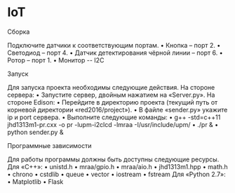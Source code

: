 # IoT

Сборка

Подключите датчики к соответствующим портам.
•	Кнопка – порт 2.
•	Светодиод – порт 4.
•	Датчик детектирования чёрной линии – порт 6.
•	Ротор – порт 1.
•   Монитор -- I2C


Запуск

Для запуска проекта необходимы следующие действия.
На стороне сервера:
•	Запустите сервер, двойным нажатием на «Server.py».
На стороне Edison:
•	Перейдите в директорию проекта (текущий путь от корневой директории «red2016/project»).
•	В файле «sender.py» укажите ip и port сервера.
•	Выполните следующие команды:
 	•	g++ -std=c++11 jhd1313m1-pr.cxx -o pr -lupm-i2clcd -lmraa -I/usr/include/upm/
 	•	./pr &
 	•	python sender.py &


Программные зависимости

Для работы программы должны быть доступны следующие ресурсы.
Для «С++»:
•	unistd.h
•	mraa/gpio.h
•	mraa/aio.h
•	jhd1313m1.hpp
•	math.h
•	chrono
•	cstdlib
•	queue
•	vector
•	iostream
•	fstream
Для «Python 2.7»:
•	Matplotlib
•	Flask
